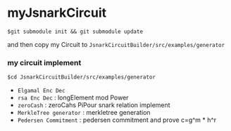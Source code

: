 # myJsnarkCircuit

	$git submodule init && git submodule update

and then copy my Circuit to `JsnarkCircuitBuilder/src/examples/generator`    

### my circuit implement
	$cd JsnarkCircuitBuilder/src/examples/generator
- `Elgamal Enc Dec` 
- `rsa Enc Dec` : longElement mod Power 
- `zeroCash`	: zeroCahs PiPour snark relation implement
- `MerkleTree generator` : merkletree generation
- `Pedersen Commitment`  :  pedersen commitment and prove  c=g^m * h^r
